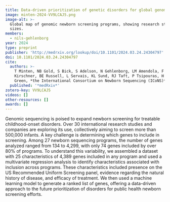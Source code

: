 ```yaml
---
title: Data-driven prioritization of genetic disorders for global genomic newborn screening programs
image: minten-2024-VV9LCAJ5.png
image-alt: >-
  Global map of genomic newborn screening programs, showing research studies and commercial programs with enrollment
  sizes.
members:
  - nils-gehlenborg
year: 2024
type: preprint
publisher: 'http://medrxiv.org/lookup/doi/10.1101/2024.03.24.24304797'
doi: 10.1101/2024.03.24.24304797
cite:
  authors: >-
    T Minten, NB Gold, S Bick, S Adelson, N Gehlenborg, LM Amendola, F Boemer, AJ Coffey, N Encina, A Ferlini, J
    Kirschner, BE Russell, L Servais, KL Sund, RJ Taft, P Tsipouras, H Zouk, *ICoNS Gene List Contributors*, D Bick, RC
    Green, *the International Consortium on Newborn Sequencing (ICoNS)*
  published: '*medRxiv*'
zotero-key: VV9LCAJ5
videos: []
other-resources: []
awards: []
---
```

Genomic sequencing is poised to expand newborn screening for treatable childhood-onset disorders. Over 30 international research studies and companies are exploring its use, collectively aiming to screen more than 500,000 infants. A key challenge is determining which genes to include in screening. Among 27 newborn sequencing programs, the number of genes analyzed ranged from 134 to 4,299, with only 74 genes included by over 80% of programs. To understand this variability, we assembled a dataset with 25 characteristics of 4,389 genes included in any program and used a multivariate regression analysis to identify characteristics associated with inclusion across programs. These characteristics included presence on the US Recommended Uniform Screening panel, evidence regarding the natural history of disease, and efficacy of treatment. We then used a machine learning model to generate a ranked list of genes, offering a data-driven approach to the future prioritization of disorders for public health newborn screening efforts.
